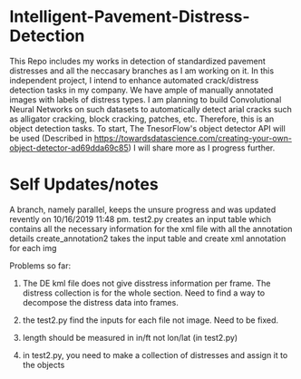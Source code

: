 # Intelligent-Pavement-Distress-Detection
This Repo includes my works in detection of standardized pavement distresses and all the neccasary branches as I am working on it. In this independent project, I intend to enhance automated crack/distress detection tasks in my company. We have ample of manually annotated images with labels of distress types. I am planning to build Convolutional Neural Networks on such datasets to automatically detect arial cracks such as alligator cracking, block cracking, patches, etc. Therefore, this is an object detection tasks. To start, The TnesorFlow's object detector API will be used (Described in https://towardsdatascience.com/creating-your-own-object-detector-ad69dda69c85) I will share more as I progress further.




# Self Updates/notes
A branch, namely parallel, keeps the unsure progress and was updated revently on 10/16/2019 11:48 pm.
test2.py creates an input table which contains all the necessary information for the xml file with all the annotation details
create_annotation2 takes the input table and create xml annotation for each img

Problems so far:

1. The DE kml file does not give disstress information per frame. The distress collection is for the whole section. Need to find a way to decompose the distress data into frames.

2. the test2.py find the inputs for each file not image. Need to be fixed.

3. length should be measured in in/ft not lon/lat (in test2.py)

4. in test2.py, you need to make a collection of distresses and assign it to the objects


